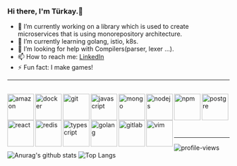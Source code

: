 ### Hi there, I'm Türkay.👋

- 🔭 I’m currently working on a library which is used to create microservices that is using monorepository architecture.
- 🌱 I’m currently learning golang, istio, k8s.
- 🤔 I’m looking for help with Compilers(parser, lexer ...).
- 📫 How to reach me: [LinkedIn](https://www.linkedin.com/in/turkaytunc/)
- ⚡ Fun fact: I make games!

<hr />  

<br/>
  

<img align="left" alt="amazon" width="60px" src="https://icongr.am/devicon/amazonwebservices-original-wordmark.svg?size=60&color=currentColor" target="_blank" />
<img align="left" alt="docker" width="60px" src="https://icongr.am/devicon/docker-original-wordmark.svg?size=60&color=currentColor" target="_blank" />
<img align="left" alt="git" width="60px" src="https://icongr.am/devicon/git-original.svg?size=60&color=currentColor" target="_blank" />
<img align="left" alt="javascript" width="60px" src="https://icongr.am/devicon/javascript-original.svg?size=60&color=currentColor" target="_blank" />
<img align="left" alt="mongo" width="60px" src="https://icongr.am/devicon/mongodb-original.svg?size=60&color=currentColor" target="_blank" />
<img align="left" alt="nodejs" width="60px" src="https://icongr.am/devicon/nodejs-original.svg?size=60&color=currentColor" target="_blank" />
<img align="left" alt="npm" width="60px" src="https://icongr.am/devicon/npm-original-wordmark.svg?size=60&color=currentColor" target="_blank" />
<img align="left" alt="postgre" width="60px" src="https://icongr.am/devicon/postgresql-original.svg?size=60&color=currentColor" target="_blank" />
<img align="left" alt="react" width="60px" src="https://icongr.am/devicon/react-original-wordmark.svg?size=60&color=currentColor" target="_blank" />
<img align="left" alt="redis" width="60px" src="https://icongr.am/devicon/redis-original-wordmark.svg?size=60&color=currentColor" target="_blank" />
<img align="left" alt="typescript" width="60px" src="https://icongr.am/devicon/typescript-original.svg?size=60&color=currentColor" target="_blank" />
<img align="left" alt="golang" width="60px" src="https://icongr.am/devicon/go-original.svg?size=128&color=currentColor" target="_blank" />
<img align="left" alt="gitlab" width="60px" src="https://icongr.am/devicon/gitlab-original.svg?size=128&color=currentColor" target="_blank" />
<img align="left" alt="vim" width="60px" src="https://icongr.am/devicon/vim-original.svg?size=128&color=currentColor" target="_blank" />

  
<br />  
  
<br />  
<br />  
<br />  
  
<br />  
  
---
  

![profile-views](https://komarev.com/ghpvc/?username=turkaytunc&color=green)  
![Anurag's github stats](https://github-readme-stats.vercel.app/api?username=turkaytunc&count_private=true&show_icons=true&theme=dark)
![Top Langs](https://github-readme-stats.vercel.app/api/top-langs/?username=turkaytunc&theme=dark&layout=compact&hide=glsl&langs_count=10)

